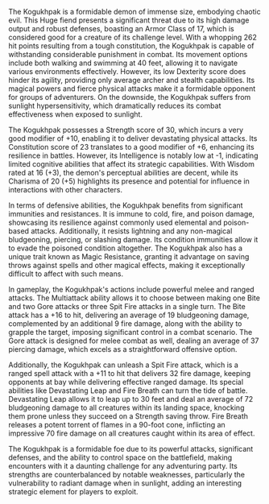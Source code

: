 The Kogukhpak is a formidable demon of immense size, embodying chaotic evil. This Huge fiend presents a significant threat due to its high damage output and robust defenses, boasting an Armor Class of 17, which is considered good for a creature of its challenge level. With a whopping 262 hit points resulting from a tough constitution, the Kogukhpak is capable of withstanding considerable punishment in combat. Its movement options include both walking and swimming at 40 feet, allowing it to navigate various environments effectively. However, its low Dexterity score does hinder its agility, providing only average archer and stealth capabilities. Its magical powers and fierce physical attacks make it a formidable opponent for groups of adventurers. On the downside, the Kogukhpak suffers from sunlight hypersensitivity, which dramatically reduces its combat effectiveness when exposed to sunlight.

The Kogukhpak possesses a Strength score of 30, which incurs a very good modifier of +10, enabling it to deliver devastating physical attacks. Its Constitution score of 23 translates to a good modifier of +6, enhancing its resilience in battles. However, its Intelligence is notably low at -1, indicating limited cognitive abilities that affect its strategic capabilities. With Wisdom rated at 16 (+3), the demon's perceptual abilities are decent, while its Charisma of 20 (+5) highlights its presence and potential for influence in interactions with other characters.

In terms of defensive abilities, the Kogukhpak benefits from significant immunities and resistances. It is immune to cold, fire, and poison damage, showcasing its resilience against commonly used elemental and poison-based attacks. Additionally, it resists lightning and any non-magical bludgeoning, piercing, or slashing damage. Its condition immunities allow it to evade the poisoned condition altogether. The Kogukhpak also has a unique trait known as Magic Resistance, granting it advantage on saving throws against spells and other magical effects, making it exceptionally difficult to affect with such means.

In gameplay, the Kogukhpak's actions include powerful melee and ranged attacks. The Multiattack ability allows it to choose between making one Bite and two Gore attacks or three Spit Fire attacks in a single turn. The Bite attack has a +16 to hit, delivering an average of 19 bludgeoning damage, complemented by an additional 9 fire damage, along with the ability to grapple the target, imposing significant control in a combat scenario. The Gore attack is designed for melee combat as well, dealing an average of 37 piercing damage, which excels as a straightforward offensive option. 

Additionally, the Kogukhpak can unleash a Spit Fire attack, which is a ranged spell attack with a +11 to hit that delivers 32 fire damage, keeping opponents at bay while delivering effective ranged damage. Its special abilities like Devastating Leap and Fire Breath can turn the tide of battle. Devastating Leap allows it to leap up to 30 feet and deal an average of 72 bludgeoning damage to all creatures within its landing space, knocking them prone unless they succeed on a Strength saving throw. Fire Breath releases a potent torrent of flames in a 90-foot cone, inflicting an impressive 70 fire damage on all creatures caught within its area of effect.

The Kogukhpak is a formidable foe due to its powerful attacks, significant defenses, and the ability to control space on the battlefield, making encounters with it a daunting challenge for any adventuring party. Its strengths are counterbalanced by notable weaknesses, particularly the vulnerability to radiant damage when in sunlight, adding an interesting strategic element for players to exploit.